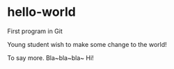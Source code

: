 # hello-world
First program in Git

Young student wish to make some change to the world!

To say more.
Bla~bla~bla~
Hi!
